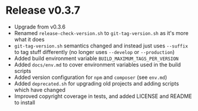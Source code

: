 # Release v0.3.7

- Upgrade from v0.3.6
- Renamed `release-check-version.sh` to `git-tag-version.sh` as it's more what it does
- `git-tag-version.sh` semantics changed and instead just uses `--suffix` to tag stuff differently (no longer uses `--develop` or `--production`)
- Added build environment variable `BUILD_MAXIMUM_TAGS_PER_VERSION`
- Added `docs/env.md` to cover environment variables used in the build scripts
- Added version configuration for `npm` and `composer` (see `env.md`)
- Added `deprecated.sh` for upgrading old projects and adding scripts which have changed
- Improved copyright coverage in tests, and added LICENSE and README to install